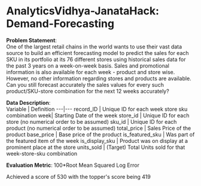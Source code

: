 # AnalyticsVidhya-JanataHack: Demand-Forecasting

**Problem Statement**:  
One of the largest retail chains in the world wants to use their vast data source to build an efficient forecasting model to predict the sales for each SKU in its portfolio at its 76 different stores using historical sales data for the past 3 years on a week-on-week basis. Sales and promotional information is also available for each week - product and store wise.  
However, no other information regarding stores and products are available. Can you still forecast accurately the sales values for every such product/SKU-store combination for the next 12 weeks accurately?  

**Data Description**:  
Variable | Definition
---|---
record_ID | Unique ID for each week store sku combination
week| Starting Date of the week
store_id | Unique ID for each store (no numerical order to be assumed)
sku_id | Unique ID for each product (no numerical order to be assumed)
total_price | Sales Price of the product 
base_price | Base price of the product
is_featured_sku | Was part of the featured item of the week
is_display_sku | Product was on display at a prominent place at the store
units_sold | (Target) Total Units sold for that week-store-sku combination

**Evaluation Metric**: 100*Root Mean Squared Log Error

Achieved a score of 530 with the topper's score being 419
